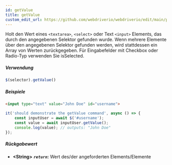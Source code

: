 ```yaml
---
id: getValue
title: getValue
custom_edit_url: https://github.com/webdriverio/webdriverio/edit/main/packages/webdriverio/src/commands/element/getValue.ts
---
```


Holt den Wert eines `<textarea>`, `<select>` oder Text `<input>` Elements, das durch den angegebenen Selektor gefunden wurde.
Wenn mehrere Elemente über den angegebenen Selektor gefunden werden, wird stattdessen ein Array von Werten zurückgegeben.
Für Eingabefelder mit Checkbox oder Radio-Typ verwenden Sie isSelected.

##### Verwendung

```js
$(selector).getValue()
```

##### Beispiele

```html title="index.html"
<input type="text" value="John Doe" id="username">
```

```js title="getValue.js"
it('should demonstrate the getValue command', async () => {
    const inputUser = await $('#username');
    const value = await inputUser.getValue();
    console.log(value); // outputs: "John Doe"
});
```

##### Rückgabewert

- **&lt;String&gt;**
            **<code><var>return</var></code>:**   Wert des/der angeforderten Elements/Elemente
